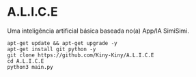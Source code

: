 # A.L.I.C.E
Uma inteligência artificial básica baseada no(a) App/IA SimiSimi.

```
apt-get update && apt-get upgrade -y
apt-get install git python -y
git clone https://github.com/Kiny-Kiny/A.L.I.C.E
cd A.L.I.C.E
python3 main.py
```
